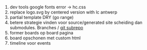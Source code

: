 1. dev tools google fonts error -> hc.css
2. replace logo.svg by centered version with lc antwerp
3. partial template DRY (go range)
4. betere strategie vinden voor source/generated site scheiding dan submodules.
   Branches / [git subrepo](https://github.com/ingydotnet/git-subrepo)
5. former boards op board pagina
6. board opschonen met custom html
7. timeline voor events
